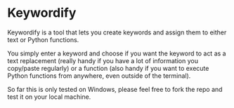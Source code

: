 # Keywordify

Keywordify is a tool that lets you create keywords and assign them to either text or Python functions.

You simply enter a keyword and choose if you want the keyword to act as a text replacement (really handy if you have a lot of information you copy/paste regularly) or a function (also handy if you want to execute Python functions from anywhere, even outside of the terminal).

So far this is only tested on Windows, please feel free to fork the repo and test it on your local machine.
